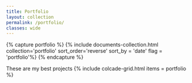 ```yaml
---
title: Portfolio
layout: collection
permalink: /portfolio/
classes: wide
---
```


{% capture portfolio %}
    {% include documents-collection.html collection='portfolio' sort_order='reverse' sort_by = 'date' flag = 'portfolio'%}
{% endcapture %}


These are my best projects
{% include colcade-grid.html items = portfolio %}

